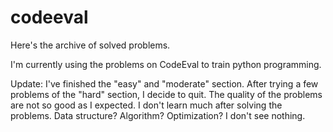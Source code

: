 # codeeval
Here's the archive of solved problems.

I'm currently using the problems on CodeEval to train python programming.

Update:
I've finished the "easy" and "moderate" section.
After trying a few problems of the "hard" section, I decide to quit.
The quality of the problems are not so good as I expected. I don't learn much after solving the problems.
Data structure? Algorithm? Optimization? I don't see nothing.
